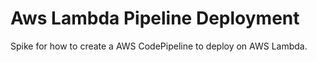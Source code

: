 # Aws Lambda Pipeline Deployment

Spike for how to create a AWS CodePipeline to deploy on AWS Lambda.
